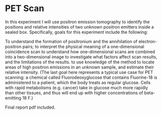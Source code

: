 # PET Scan

In this experiment I will use positron emission tomography to identify the positions and relative intensities of two unknown positron emitters inside a sealed box. Specifically, goals for this experiment include the following:

To understand the formation of positronium and the annihilation of electron-positron pairs;
to interpret the physical meaning of a one-dimensional coincidence scan
to understand how one-dimensional scans are combined into a two-dimensional image
to investigate what factors affect scan results, and the limitations of the results.
to use knowledge of the method to locate areas of high positron emissions in an unknown sample, and estimate their relative intensity.
(The last goal here represents a typical use case for PET scanning: a chemical called Fluorodeoxyglucose that contains Fluorine-18 is administered to a patient, which the body treats as regular glucose. Cells with rapid metabolisms (e.g. cancer) take in glucose much more rapidly than other tissues, and thus will end up with higher concentrations of beta-emitting 
18 F.)

Final report pdf included. 
